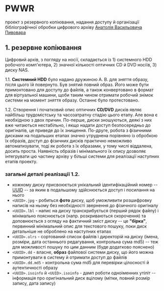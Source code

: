 # PWWR

проект з резервного копіювання, надання доступу й організації бібліографічної обробки цифрового архіву [Анатолія Васильовича Пивовара](https://uk.wikipedia.org/wiki/%D0%9F%D0%B8%D0%B2%D0%BE%D0%B2%D0%B0%D1%80_%D0%90%D0%BD%D0%B0%D1%82%D0%BE%D0%BB%D1%96%D0%B9_%D0%92%D0%B0%D1%81%D0%B8%D0%BB%D1%8C%D0%BE%D0%B2%D0%B8%D1%87)

## 1. резервне копіювання

Цифровий архів, з погляду на носії, складається із 1) системного HDD робочого комп'ютера, 2) значної кількості оптичних CD й DVD носіїв, 3) диску NAS.

1.1. **Системний HDD** було надано дружиною А. В. для зняття образу, після цього їй повернуто.
Був знятий повний образ. Його може бути примонтовано для доступу до файлів, а також конвертовано в формат для віртуальної машини, щоби таким чином отримати робочий знімок системи на момент зняття образу. Останнє було протестовано.

1.2. Створення і початковий опис оптичних **CD/DVD** дисків являє найбільш трудомістську та часозатратну стадію цього етапу. Але вона є необхідною з двох причин. По-перше, диски зношуються, деякі з них вже читаються нестабільно, і якщо надати доступ безпосередньо до оригіналів, це приведе до їх знищення. По-друге, робота з фізичними дисками на подальших етапах значно утруднена порівняно із обробкою їх образів, доступ до фізичних дисків практично неможливо автоматизувати, тоді як робота з їх образами, у тому числі віддалена, досить проста. Наявність образів і мінімального їх опису дозволяє інтегрувати цю частину архіву у більші системи для реалізації наступних етапів проекту.

### загальні деталі реалізації 1.2.

- кожному диску присвоюється унікальний ідентифікаційний номер -- [UUID](https://uk.wikipedia.org/wiki/UUID) -- за яким в подальшому здійснюється доступ і посилання на нього
- `<UUID>.jpg` - робиться **фото** диску, щоб уможливити розшифровку написів на ньому без необхідності звернення до фізичного оригіналу
- `<UUID>.lbl` - напис на диску транскрибується (перший рядок файлу) і мінімально пояснюється (напр. розкриваються скорочення) та доповнюється з огляду на фактичний зміст диску -- це **"бірка"**, первинний мінімальний опис для текстового пошуку, поки диск детальніше не оброблено на наступних етапах
- `<UUID>.olrs` - сортований список файлів і директорій на диску (імена, розміри, дата останнього редагування, контрольна сума md5) -- теж для можливості пошуку по цим данним (буде додатково пояснено)
- `<UUID>.dd` - власне, **образ** файлової системи диску, що його можна примонтувати в систему й отримати доступ до файлів
- `<UUID>.dd.md5` - контрольна сума md5 для перевірки цілосності й аутентичності образу
- `<UUID>.isoinfo` й `<UUID>.isoinfo` - дамп роботи одноіменних утіліт -- інформація про оригінальний диск вцілому (мітки, повний розмір запису, дата запису)

